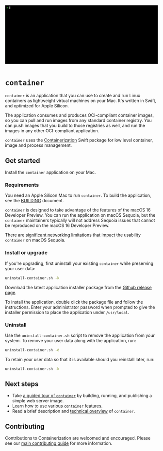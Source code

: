 ![introductory movie showing some basic commands](./docs/assets/landing-movie.gif)

# `container`

`container` is an application that you can use to create and run Linux containers as lightweight virtual machines on your Mac. It's written in Swift, and optimized for Apple Silicon. 

The application consumes and produces OCI-compliant container images, so you can pull and run images from any standard container registry. You can push images that you build to those registries as well, and run the images in any other OCI-compliant application.

`container` uses the [Containerization](https://github.com/apple/containerization) Swift package for low level container, image and process management.

## Get started

Install the `container` application on your Mac.

### Requirements

You need an Apple Silicon Mac to run `container`. To build the application, see the [BUILDING](./BUILDING.md) document.

`container` is designed to take advantage of the features of the macOS 16 Developer Preview. You can run the application on macOS Sequoia, but the `container` maintainers typically will not address Sequoia issues that cannot be reproduced on the macOS 16 Developer Preview.

There are [significant networking limitations](https://github.com/apple/container#macos-sequoia-limitations) that impact the usability `container` on macOS Sequoia.

### Install or upgrade

If you're upgrading, first uninstall your existing `container` while preserving your user data:

```bash
uninstall-container.sh -k
```

Download the latest application installer package from the [Github release page](https://github.com/apple/container/releases).

To install the application, double click the package file and follow the instructions. Enter your administrator password when prompted to give the installer permission to place the application under `/usr/local`.

### Uninstall

Use the `uninstall-container.sh` script to remove the application from your system. To remove your user data along with the application, run:

```bash
uninstall-container.sh -d
```

To retain your user data so that it is available should you reinstall later, run:

```bash
uninstall-container.sh -k
```

## Next steps

- Take [a guided tour of `container`](./docs/tutorial.md) by building, running, and publishing a simple web server image.
- Learn how to [use various `container` features](./docs/how-to.md).
- Read a brief description and [technical overview](./docs/technical-overview.md) of `container`.

## Contributing

Contributions to Containerization are welcomed and encouraged. Please see our [main contributing guide](https://github.com/apple/containerization/blob/main/CONTRIBUTING.md) for more information.

